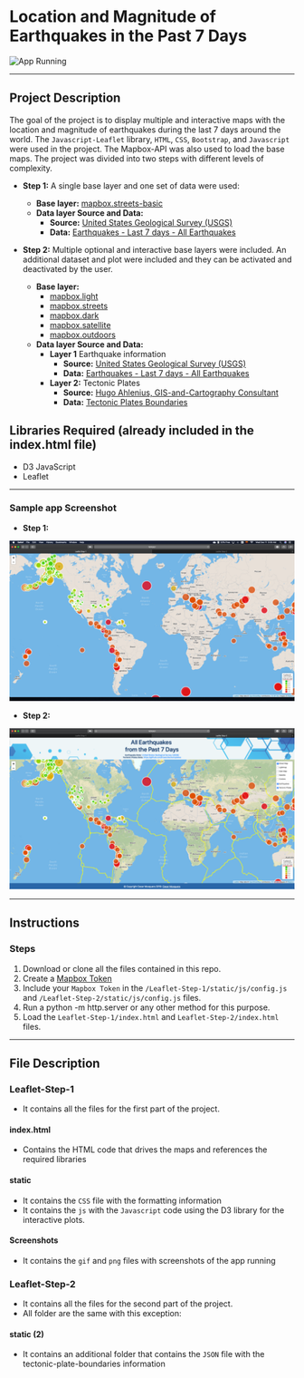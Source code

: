 # Location and Magnitude of Earthquakes in the Past 7 Days

![App Running](Screenshots/step-2.gif "App Running")

---

## Project Description

The goal of the project is to display multiple and interactive maps with the location and magnitude of earthquakes during the last 7 days around the world. The `Javascript-Leaflet` library, `HTML`, `CSS`, `Bootstrap`, and `Javascript` were used in the project. The Mapbox-API was also used to load the base maps. The project was divided into two steps with different levels of complexity.

- **Step 1:**
A single base layer and one set of data were used:
  - **Base layer:** [mapbox.streets-basic](https://docs.mapbox.com/api/maps/#raster-tiles"target=_blank")
  - **Data layer Source and Data:**
    - **Source:** [United States Geological Survey (USGS)](https://earthquake.usgs.gov/earthquakes/feed/v1.0/geojson.php"target=_blank")
    - **Data:** [Earthquakes - Last 7 days - All Earthquakes](https://earthquake.usgs.gov/earthquakes/feed/v1.0/summary/all_week.geojson)

- **Step 2:**
Multiple optional and interactive base layers were included. An additional dataset and plot were included and they can be activated and deactivated by the user.
  - **Base layer:**
    - [mapbox.light](https://docs.mapbox.com/api/maps"target=_blank")
    - [mapbox.streets](https://docs.mapbox.com/api/maps"target=_blank")
    - [mapbox.dark](https://docs.mapbox.com/api/maps"target=_blank")
    - [mapbox.satellite](https://docs.mapbox.com/api/maps"target=_blank")
    - [mapbox.outdoors](https://docs.mapbox.com/api/maps"target=_blank")
  - **Data layer Source and Data:**
    - **Layer 1** Earthquake information
      - **Source:** [United States Geological Survey (USGS)](https://earthquake.usgs.gov/earthquakes/feed/v1.0/geojson.php"target=_blank")
      - **Data:** [Earthquakes - Last 7 days - All Earthquakes](https://earthquake.usgs.gov/earthquakes/feed/v1.0/summary/all_week.geojson"target=_blank")
    - **Layer 2:** Tectonic Plates
      - **Source:** [Hugo Ahlenius, GIS-and-Cartography Consultant](https://github.com/fraxen/tectonicplates"target=_blank")
      - **Data:** [Tectonic Plates Boundaries](https://raw.githubusercontent.com/fraxen/tectonicplates/master/GeoJSON/PB2002_boundaries.json"target=_blank")

## Libraries Required (already included in the index.html file)

- D3 JavaScript
- Leaflet

---

### Sample app Screenshot

- **Step 1:**

![Screenshot](Screenshots/step-1.png "Screenshot")

- **Step 2:**

![Screenshot](Screenshots/step-2.png "Screenshot")

---

## Instructions

### Steps

1. Download or clone all the files contained in this repo.
2. Create a [Mapbox Token](https://account.mapbox.com/auth/signup/"target=_blank")
3. Include your `Mapbox Token` in the `/Leaflet-Step-1/static/js/config.js` and `/Leaflet-Step-2/static/js/config.js` files.
4. Run a python -m http.server or any other method for this purpose.
5. Load the `Leaflet-Step-1/index.html` and `Leaflet-Step-2/index.html` files.

---

## File Description

### Leaflet-Step-1

- It contains all the files for the first part of the project.

#### index.html

- Contains the HTML code that drives the maps and references the required libraries

#### static

- It contains the `CSS` file with the formatting information
- It contains the `js` with the `Javascript` code using the D3 library for the interactive plots.

#### Screenshots

- It contains the `gif` and `png` files with screenshots of the app running

### Leaflet-Step-2

- It contains all the files for the second part of the project.
- All folder are the same with this exception:

#### static (2)

- It contains an additional folder that contains the `JSON` file with the tectonic-plate-boundaries information
